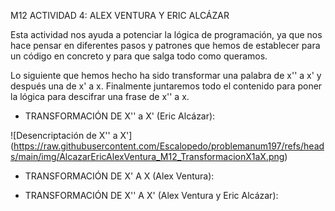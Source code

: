 M12 ACTIVIDAD 4: ALEX VENTURA Y ERIC ALCÁZAR

Esta actividad nos ayuda a potenciar la lógica de programación, ya que nos hace pensar en diferentes pasos y patrones que hemos de establecer para un código en concreto y para que salga todo como queramos.

Lo siguiente que hemos hecho ha sido transformar una palabra de x'' a x' y después una de x' a x. Finalmente juntaremos todo el contenido para poner la lógica para descifrar una frase de x'' a x. 

- TRANSFORMACIÓN DE X'' a X' (Eric Alcázar):

![Desencriptación de X'' a X']
(https://raw.githubusercontent.com/Escalopedo/problemanum197/refs/heads/main/img/AlcazarEricAlexVentura_M12_TransformacionX1aX.png)

- TRANSFORMACIÓN DE X' A X (Alex Ventura):

- TRANSFORMACIÓN DE X'' A X' (Alex Ventura y Eric Alcázar):
